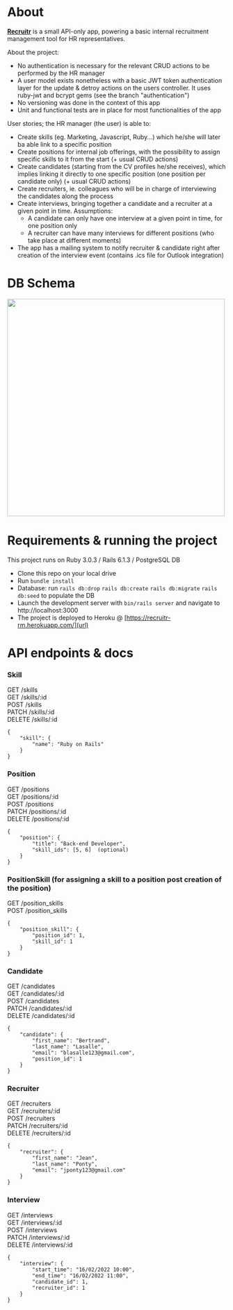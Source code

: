 <h1> About </h1>

**[Recruitr](https://recruitr-rm.herokuapp.com/)** is a small API-only app, powering a basic internal recruitment management tool for HR representatives.

About the project:
- No authentication is necessary for the relevant CRUD actions to be performed by the HR manager
- A user model exists nonetheless with a basic JWT token authentication layer for the update & detroy actions on the users controller. It uses ruby-jwt and bcrypt gems (see the branch "authentication")
- No versioning was done in the context of this app
- Unit and functional tests are in place for most functionalities of the app

User stories; the HR manager (the user) is able to:
- Create skills (eg. Marketing, Javascript, Ruby...) which he/she will later ba able link to a specific position
- Create positions for internal job offerings, with the possibility to assign specific skills to it from the start (+ usual CRUD actions)
- Create candidates (starting from the CV profiles he/she receives), which implies linking it directly to one specific position (one position per candidate only) (+ usual CRUD actions)
- Create recruiters, ie. colleagues who will be in charge of interviewing the candidates along the process
- Create interviews, bringing together a candidate and a recruiter at a given point in time. Assumptions: 
  * A candidate can only have one interview at a given point in time, for one position only
  * A recruiter can have many interviews for different positions (who take place at different moments)
- The app has a mailing system to notify recruiter & candidate right after creation of the interview event (contains .ics file for Outlook integration)

<h1> DB Schema </h1>

<img src="https://user-images.githubusercontent.com/66962570/144394337-76f1186d-54fc-440b-a495-4046e4c03337.png" width="500"/>

<h1> Requirements & running the project </h1>

This project runs on Ruby 3.0.3 / Rails 6.1.3 / PostgreSQL DB

- Clone this repo on your local drive
- Run `bundle install`
- Database: run `rails db:drop` `rails db:create` `rails db:migrate` `rails db:seed` to populate the DB
- Launch the development server with `bin/rails server` and navigate to http://localhost:3000
- The project is deployed to Heroku @ [https://recruitr-rm.herokuapp.com/](url)

<h1>API endpoints & docs</h2>

<h3>Skill</h3>

GET /skills  
GET /skills/:id  
POST /skills  
PATCH /skills/:id  
DELETE /skills/:id  

```
{
    "skill": {
        "name": "Ruby on Rails"
    }
}
```

<h3>Position</h3>

GET /positions  
GET /positions/:id  
POST /positions  
PATCH /positions/:id  
DELETE /positions/:id  

```
{
    "position": {
        "title": "Back-end Developer",
        "skill_ids": [5, 6]  (optional)
    }
}
```

<h3>PositionSkill (for assigning a skill to a position post creation of the position)</h3>

GET /position_skills  
POST /position_skills  

```
{ 
    "position_skill": {
        "position_id": 1,
        "skill_id": 1
    }
}
```

<h3>Candidate</h3>

GET /candidates  
GET /candidates/:id  
POST /candidates  
PATCH /candidates/:id  
DELETE /candidates/:id  

```
{
    "candidate": {
        "first_name": "Bertrand",
        "last_name": "Lasalle",
        "email": "blasalle123@gmail.com", 
        "position_id": 1
    }
}
```

<h3>Recruiter</h3>

GET /recruiters  
GET /recruiters/:id  
POST /recruiters  
PATCH /recruiters/:id  
DELETE /recruiters/:id  

```
{
    "recruiter": {
        "first_name": "Jean",
        "last_name": "Ponty",
        "email": "jponty123@gmail.com"
    }
}
```

<h3>Interview</h3>

GET /interviews  
GET /interviews/:id  
POST /interviews  
PATCH /interviews/:id  
DELETE /interviews/:id  

```
{
    "interview": {
        "start_time": "16/02/2022 10:00", 
        "end_time": "16/02/2022 11:00", 
        "candidate_id": 1, 
        "recruiter_id": 1
    }
}
```

